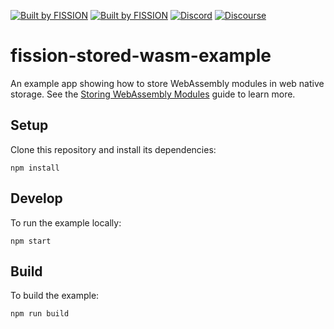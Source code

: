 [![Built by FISSION](https://img.shields.io/badge/⌘-Built_by_FISSION-purple.svg)](https://fission.codes)
[![Built by FISSION](https://img.shields.io/badge/webnative-v0.35.2-purple.svg )](https://github.com/fission-suite/webnative)
[![Discord](https://img.shields.io/discord/478735028319158273.svg)](https://discord.gg/zAQBDEq)
[![Discourse](https://img.shields.io/discourse/https/talk.fission.codes/topics)](https://talk.fission.codes)


# fission-stored-wasm-example

An example app showing how to store WebAssembly modules in web native storage. See the [Storing WebAssembly Modules](https://guide.fission.codes/webassembly/storing-webassembly-modules) guide to learn more.

## Setup

Clone this repository and install its dependencies:

```
npm install
```

## Develop

To run the example locally:

```
npm start
```

## Build

To build the example:

```
npm run build
```
